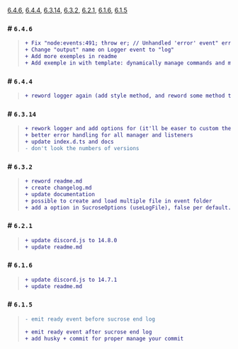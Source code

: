 [6.4.6](#646), [6.4.4](#644), [6.3.14](#6314), [6.3.2](#632), [6.2.1](#621), [6.1.6](#616), [6.1.5](#615)

### # `6.4.6`

> ```diff
> + Fix "node:events:491; throw er; // Unhandled 'error' event" error with adding `client.on('error', () => {})`
> + Change "output" name on Logger event to "log"
> + Add more exemples in readme
> + Add exemple in with template: dynamically manage commands and more with default eval command
> ```

### # `6.4.4`

> ```diff
> + reword logger again (add style method, and reword some method to me more user friendly)
> ```

### # `6.3.14`

> ```diff
> + rework logger and add options for (it'll be easer to custom the loger in the futur)
> + better error handling for all manager and listeners
> + update index.d.ts and docs
> - don't look the numbers of versions
> ```

### # `6.3.2`

> ```diff
> + reword readme.md
> + create changelog.md
> + update documentation
> + possible to create and load multiple file in event folder
> + add a option in SucroseOptions (useLogFile), false per default. This option with a true value, will create a logs folder and add log file in at each bot start
> ```

### # `6.2.1`

> ```diff
> + update discord.js to 14.8.0
> + update readme.md
> ```

### # `6.1.6`

> ```diff
> + update discord.js to 14.7.1
> + update readme.md
> ```

### # `6.1.5`

> ```diff
> - emit ready event before sucrose end log
>
> + emit ready event after sucrose end log
> + add husky + commit for proper manage your commit
> ```
